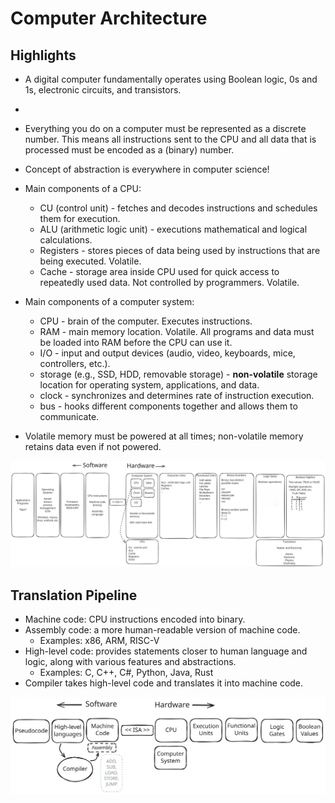 # Computer Architecture

## Highlights

- A digital computer fundamentally operates using Boolean logic, 0s and 1s, electronic circuits, and transistors.
- 
- Everything you do on a computer must be represented as a discrete number. This means all instructions sent to the CPU and all data that is processed must be encoded as a (binary) number.

- Concept of abstraction is everywhere in computer science!

- Main components of a CPU:
  - CU (control unit) - fetches and decodes instructions and schedules them for execution.
  - ALU (arithmetic logic unit) - executions mathematical and logical calculations.
  - Registers - stores pieces of data being used by instructions that are being executed. Volatile.
  - Cache - storage area inside CPU used for quick access to repeatedly used data. Not controlled by programmers. Volatile.

- Main components of a computer system:
  - CPU - brain of the computer. Executes instructions.
  - RAM - main memory location. Volatile. All programs and data must be loaded into RAM before the CPU can use it.
  - I/O - input and output devices (audio, video, keyboards, mice, controllers, etc.).
  - storage (e.g., SSD, HDD, removable storage) - **non-volatile** storage location for operating system, applications, and data.
  - clock - synchronizes and determines rate of instruction execution.
  - bus - hooks different components together and allows them to communicate.

- Volatile memory must be powered at all times; non-volatile memory retains data even if not powered.

![](./img/1-arch.svg)

## Translation Pipeline

- Machine code: CPU instructions encoded into binary.
- Assembly code: a more human-readable version of machine code.
  - Examples: x86, ARM, RISC-V
- High-level code: provides statements closer to human language and logic, along with various features and abstractions.
  - Examples: C, C++, C#, Python, Java, Rust
- Compiler takes high-level code and translates it into machine code.

![](./img/1-translation-pipeline.svg)
